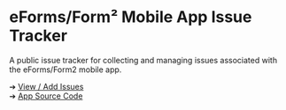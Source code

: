 # eForms/Form&#178; Mobile App Issue Tracker
A public issue tracker for collecting and managing issues associated with the eForms/Form2 mobile app.

&#10132; [View / Add Issues](https://github.com/UoMResearchIT/eForms-Form2-Issue-Tracker/issues)    
&#10132; [App Source Code](https://github.com/UoMResearchIT/Forms-Squared-Shell)
